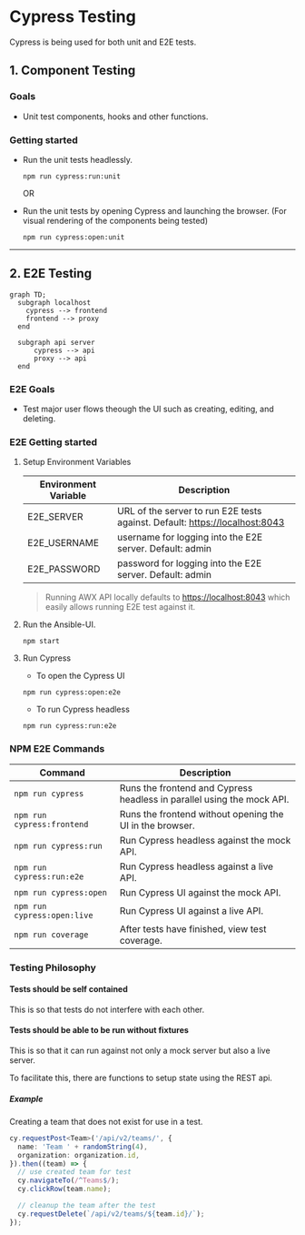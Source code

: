 # Cypress Testing

Cypress is being used for both unit and E2E tests.

## 1. Component Testing

### Goals

- Unit test components, hooks and other functions.

### Getting started

- Run the unit tests headlessly.

  ```
  npm run cypress:run:unit
  ```

  OR

- Run the unit tests by opening Cypress and launching the browser. (For visual rendering of the components being tested)

  ```
  npm run cypress:open:unit
  ```

---

## 2. E2E Testing

```mermaid
graph TD;
  subgraph localhost
    cypress --> frontend
    frontend --> proxy
  end

  subgraph api server
      cypress --> api
      proxy --> api
  end
```

### E2E Goals

- Test major user flows theough the UI such as creating, editing, and deleting.

### E2E Getting started

1. Setup Environment Variables

   | Environment Variable | Description                                                                   |
   | -------------------- | ----------------------------------------------------------------------------- |
   | E2E_SERVER           | URL of the server to run E2E tests against. Default: <https://localhost:8043> |
   | E2E_USERNAME         | username for logging into the E2E server. Default: admin                      |
   | E2E_PASSWORD         | password for logging into the E2E server. Default: admin                      |

   > Running AWX API locally defaults to <https://localhost:8043> which easily allows running E2E test against it.

2. Run the Ansible-UI.

   ```
   npm start
   ```

3. Run Cypress

   - To open the Cypress UI

   ```
   npm run cypress:open:e2e
   ```

   - To run Cypress headless

   ```
   npm run cypress:run:e2e
   ```

### NPM E2E Commands

| Command                     | Description                                                            |
| --------------------------- | ---------------------------------------------------------------------- |
| `npm run cypress`           | Runs the frontend and Cypress headless in parallel using the mock API. |
| `npm run cypress:frontend`  | Runs the frontend without opening the UI in the browser.               |
| `npm run cypress:run`       | Run Cypress headless against the mock API.                             |
| `npm run cypress:run:e2e`   | Run Cypress headless against a live API.                               |
| `npm run cypress:open`      | Run Cypress UI against the mock API.                                   |
| `npm run cypress:open:live` | Run Cypress UI against a live API.                                     |
| `npm run coverage`          | After tests have finished, view test coverage.                         |

### Testing Philosophy

#### Tests should be self contained

This is so that tests do not interfere with each other.

#### Tests should be able to be run without fixtures

This is so that it can run against not only a mock server but also a live server.

To facilitate this, there are functions to setup state using the REST api.

##### Example

Creating a team that does not exist for use in a test.

```ts
cy.requestPost<Team>('/api/v2/teams/', {
  name: 'Team ' + randomString(4),
  organization: organization.id,
}).then((team) => {
  // use created team for test
  cy.navigateTo(/^Teams$/);
  cy.clickRow(team.name);

  // cleanup the team after the test
  cy.requestDelete(`/api/v2/teams/${team.id}/`);
});
```
